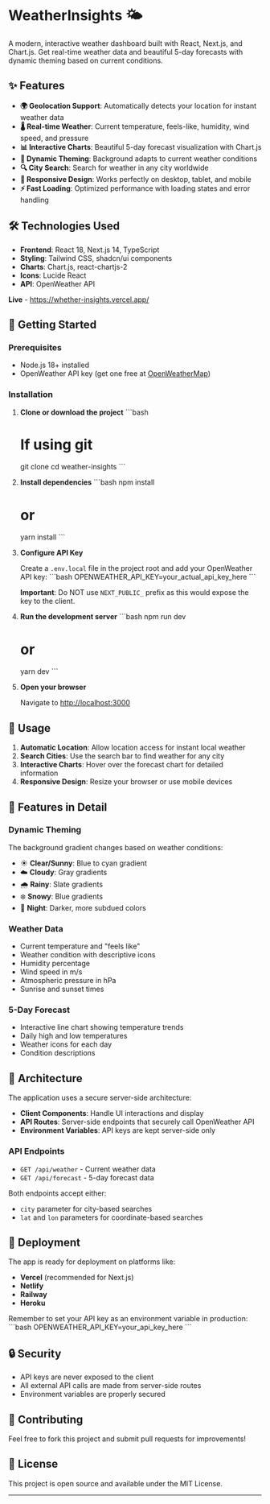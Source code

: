# WeatherInsights 🌤️

A modern, interactive weather dashboard built with React, Next.js, and Chart.js. Get real-time weather data and beautiful 5-day forecasts with dynamic theming based on current conditions.
## ✨ Features

- **🌍 Geolocation Support**: Automatically detects your location for instant weather data
- **🌡️ Real-time Weather**: Current temperature, feels-like, humidity, wind speed, and pressure
- **📊 Interactive Charts**: Beautiful 5-day forecast visualization with Chart.js
- **🎨 Dynamic Theming**: Background adapts to current weather conditions
- **🔍 City Search**: Search for weather in any city worldwide
- **📱 Responsive Design**: Works perfectly on desktop, tablet, and mobile
- **⚡ Fast Loading**: Optimized performance with loading states and error handling

## 🛠️ Technologies Used

- **Frontend**: React 18, Next.js 14, TypeScript
- **Styling**: Tailwind CSS, shadcn/ui components
- **Charts**: Chart.js, react-chartjs-2
- **Icons**: Lucide React
- **API**: OpenWeather API
  
**Live** - https://whether-insights.vercel.app/

## 🚀 Getting Started

### Prerequisites

- Node.js 18+ installed
- OpenWeather API key (get one free at [OpenWeatherMap](https://openweathermap.org/api))

### Installation

1. **Clone or download the project**
   \`\`\`bash
   # If using git
   git clone <your-repo-url>
   cd weather-insights
   \`\`\`

2. **Install dependencies**
   \`\`\`bash
   npm install
   # or
   yarn install
   \`\`\`

3. **Configure API Key**
   
   Create a `.env.local` file in the project root and add your OpenWeather API key:
   \`\`\`bash
   OPENWEATHER_API_KEY=your_actual_api_key_here
   \`\`\`
   
   **Important**: Do NOT use `NEXT_PUBLIC_` prefix as this would expose the key to the client.

4. **Run the development server**
   \`\`\`bash
   npm run dev
   # or
   yarn dev
   \`\`\`

5. **Open your browser**
   
   Navigate to [http://localhost:3000](http://localhost:3000)

## 🌟 Usage

1. **Automatic Location**: Allow location access for instant local weather
2. **Search Cities**: Use the search bar to find weather for any city
3. **Interactive Charts**: Hover over the forecast chart for detailed information
4. **Responsive Design**: Resize your browser or use mobile devices

## 🎨 Features in Detail

### Dynamic Theming
The background gradient changes based on weather conditions:
- ☀️ **Clear/Sunny**: Blue to cyan gradient
- ☁️ **Cloudy**: Gray gradients
- 🌧️ **Rainy**: Slate gradients
- ❄️ **Snowy**: Blue gradients
- 🌙 **Night**: Darker, more subdued colors

### Weather Data
- Current temperature and "feels like"
- Weather condition with descriptive icons
- Humidity percentage
- Wind speed in m/s
- Atmospheric pressure in hPa
- Sunrise and sunset times

### 5-Day Forecast
- Interactive line chart showing temperature trends
- Daily high and low temperatures
- Weather icons for each day
- Condition descriptions

## 🔧 Architecture

The application uses a secure server-side architecture:

- **Client Components**: Handle UI interactions and display
- **API Routes**: Server-side endpoints that securely call OpenWeather API
- **Environment Variables**: API keys are kept server-side only

### API Endpoints

- `GET /api/weather` - Current weather data
- `GET /api/forecast` - 5-day forecast data

Both endpoints accept either:
- `city` parameter for city-based searches
- `lat` and `lon` parameters for coordinate-based searches

## 🚀 Deployment

The app is ready for deployment on platforms like:
- **Vercel** (recommended for Next.js)
- **Netlify**
- **Railway**
- **Heroku**

Remember to set your API key as an environment variable in production:
\`\`\`bash
OPENWEATHER_API_KEY=your_api_key_here
\`\`\`

## 🔒 Security

- API keys are never exposed to the client
- All external API calls are made from server-side routes
- Environment variables are properly secured

## 🤝 Contributing

Feel free to fork this project and submit pull requests for improvements!

## 📄 License

This project is open source and available under the MIT License.

---
